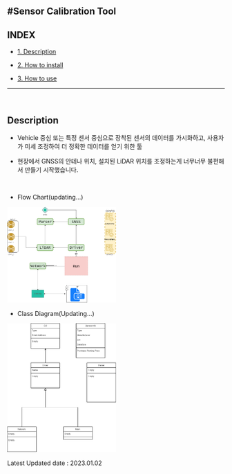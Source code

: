 #Sensor Calibration Tool
---
## INDEX
- [1. Description](#Description)

- [2. How to install](#)

- [3. How to use](#)

---

<br>

## Description

- Vehicle 중심 또는 특정 센서 중심으로 장착된 센서의 데이터를 가시화하고, 사용자가 미세 조정하여 더 정확한 데이터를 얻기 위한 툴

- 현장에서 GNSS의 안테나 위치, 설치된 LiDAR 위치를 조정하는게 너무너무 불편해서 만들기 시작했습니다.  
<br>

- Flow Chart(updating...)
<!-- ![Flow Chart](/docs/flow_chart.png "Flow Chart") -->
<img src="/docs/flow_chart.png" width="50%" height="50%" title="Flow Chart"></img>
<br>

- Class Diagram(Updating...)
<!-- ![Class Diagram](/docs/Software_Design.png "Class Diagram") -->
<img src="/docs/Software_Design.png" width="50%" height="50%" title="Class Diagram"></img>


<!--1. 프로젝트의 목적 및 용도
프로젝트에 대해 간단하게 설명하는 내용을 포함하는 것이 좋다.

이 프로젝트는 무엇을 위한 것인가
어떤 문제를 해결할 수 있는가
왜 이 프로젝트가 유용한가
어떤 사람들이 이 프로젝트를 사용하면 좋은가
이 프로젝트는 어떻게 작동하는가
2. 프로젝트를 시작하는 방법
프로젝트를 처음 사용하기 위해 필요한 내용을 포함하는 것이 좋다.

프로젝트를 설치, 사용하기 위해 필요한 전제조건이 있는가
어떻게 설치, 사용, 테스트하는가
설치 가이드 문서는 어디에 있는가
3. 저작권, 라이선스 정보
프로젝트의 사용 범위 및 조건을 설명하는 내용을 포함하는 것이 좋다.

어떤 라이선스로 배포되는가?
상세한 라이선스 정보는 어디에서 확인할 수 있는가
프로젝트를 사용함에 있어 제약 조건이 있는가(특허, 상업적 사용)
4. 외부 리소스 정보
프로젝트 내에 포함된 외부의 코드나 리소스의 정보를 포함하는 것이 좋다.

각각의 출처 및 배포 라이선스는 무엇인가-->

Latest Updated date : 2023.01.02